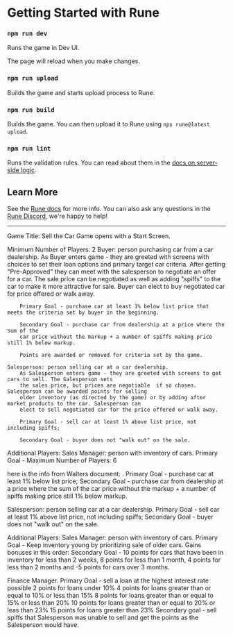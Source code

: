 # Getting Started with Rune

### `npm run dev`

Runs the game in Dev UI.

The page will reload when you make changes.

### `npm run upload`

Builds the game and starts upload process to Rune.

### `npm run build`

Builds the game. You can then upload it to Rune using `npx rune@latest upload`.

### `npm run lint`

Runs the validation rules. You can read about them in the [docs on server-side logic](https://developers.rune.ai/docs/advanced/server-side-logic).

## Learn More

See the [Rune docs](https://developers.rune.ai/docs/quick-start) for more info. You can also ask any questions in the [Rune Discord](https://discord.gg/rune-devs), we're happy to help!

---------------------------------
Game Title: Sell the Car
Game opens with a Start Screen.

Minimum Number of Players: 2
    Buyer: person purchasing car from a car dealership.
        As Buyer enters game - they are greeted with screens with choices to set their loan options and
        primary target car criteria. After getting "Pre-Approved" they can meet with the salesperson to negotiate
        an offer for a car. The sale price can be negotiated as well as adding "spiffs" to the car to make it more
        attractive for sale. Buyer can elect to buy negotiated car for price offered or walk away.

        Primary Goal - purchase car at least 1% below list price that meets the criteria set by buyer in the beginning.
        
        Secondary Goal - purchase car from dealership at a price where the sum of the
        car price without the markup + a number of spiffs making price still 1% below markup.

        Points are awarded or removed for criteria set by the game.

    Salesperson: person selling car at a car dealership. 
        As Salesperson enters game - they are greeted with screens to get cars to sell. The Salesperson sets
        the sales price, but prices are negotiable  if so chosen. Salesperson can be awarded points for selling
        older inventory (as directed by the game) or by adding after market products to the car. Salesperson can
        elect to sell negotiated car for the price offered or walk away.

        Primary Goal - sell car at least 1% above list price, not including spiffs;

        Secondary Goal - buyer does not "walk out" on the sale.

Additional Players:
    Sales Manager: person with inventory of cars.
        Primary Goal - 
Maximum Number of Players: 6

here is the info from Walters document: .
Primary Goal - purchase car at least 1% below list price;
Secondary Goal - purchase car from dealership at a price where the sum of the
car price without the markup + a number of spiffs making price still 1% below markup.

Salesperson: person selling car at a car dealership.
Primary Goal - sell car at least 1% above list price, not including spiffs;
Secondary Goal - buyer does not "walk out" on the sale.

Additional Players:
Sales Manager: person with inventory of cars.
Primary Goal - Keep inventory young by prioritizing sale of older cars. Gains bonuses in this order:
Secondary Goal - 10 points for cars that have been in inventory for less than 2 weeks,
8 points for less than 1 month,
4 points for less than 2 months and
-5 points for cars over 3 months.

Finance Manager.
Primary Goal - sell a loan at the highest interest rate possible
2 points for loans under 10%
4 points for loans greater than or equal to 10% or less than 15%
8 points for loans greater than or equal to 15% or less than 20%
10 points for loans greater than or equal to 20% or leas than 23%
15 points for loans greater than 23%
Secondary goal - sell spiffs that Salesperson was unable to sell
and get the points as the Salesperson would have.

